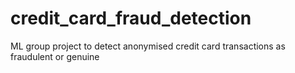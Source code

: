 # credit_card_fraud_detection
ML group project to detect anonymised credit card transactions as fraudulent or genuine
